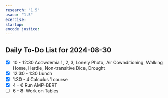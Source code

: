 ```yaml
---
research: "1.5"
usaco: "1.5"
exercise: 
startup: 
encode justice:
---
```


## Daily To-Do List for  2024-08-30

- [x] 10 - 12:30 Acowdemia 1, 2, 3, Lonely Photo, Air Cownditioning, Walking Home, Herdle, Non-transitive Dice, Drought
- [x] 12:30 - 1:30 Lunch
- [x] 1:30 - 4 Calculus 1 course
- [x] 4 - 6 Run AMP-BERT
- [ ] 6 - 8: Work on Tables
